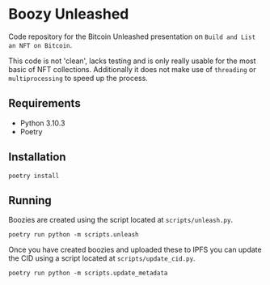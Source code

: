 # Boozy Unleashed
Code repository for the Bitcoin Unleashed presentation on `Build and List an NFT on Bitcoin`.

This code is not 'clean', lacks testing and is only really usable for the most basic of NFT collections. Additionally it does not make use of `threading` or `multiprocessing` to speed up the process.

## Requirements
* Python 3.10.3
* Poetry

## Installation
    poetry install

## Running
Boozies are created using the script located at `scripts/unleash.py`.

    poetry run python -m scripts.unleash

Once you have created boozies and uploaded these to IPFS you can update the CID using a script located at `scripts/update_cid.py`.

    poetry run python -m scripts.update_metadata
